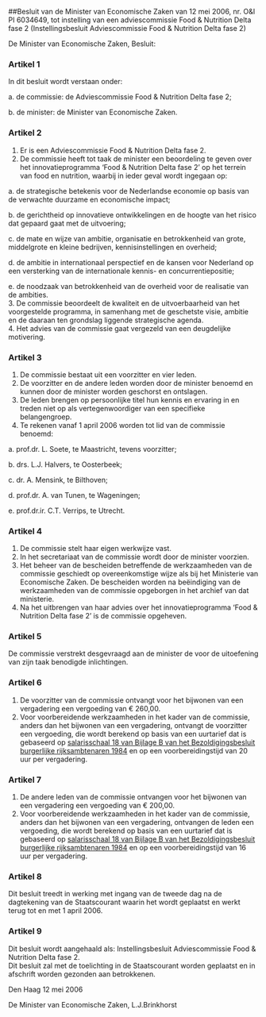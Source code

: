 <meta http-equiv='Content-Type' content='text/html; charset=utf-8' />

##Besluit van de Minister van Economische Zaken van 12 mei 2006, nr. O&I PI 6034649, tot instelling van een adviescommissie Food & Nutrition Delta fase 2 (Instellingsbesluit Adviescommissie Food & Nutrition Delta fase 2)

De Minister van Economische Zaken,  Besluit:    

### Artikel  1  

In dit besluit wordt verstaan onder: 

a. de commissie: de Adviescommissie Food & Nutrition Delta fase 2;  

b. de minister: de Minister van Economische Zaken.    

### Artikel  2  

1.  Er is een Adviescommissie Food & Nutrition Delta fase 2.   
2.  De commissie heeft tot taak de minister een beoordeling te geven over het innovatieprogramma ‘Food & Nutrition Delta fase 2’ op het terrein van food en nutrition, waarbij in ieder geval wordt ingegaan op: 

a. de strategische betekenis voor de Nederlandse economie op basis van de verwachte duurzame en economische impact;  

b. de gerichtheid op innovatieve ontwikkelingen en de hoogte van het risico dat gepaard gaat met de uitvoering;  

c. de mate en wijze van ambitie, organisatie en betrokkenheid van grote, middelgrote en kleine bedrijven, kennisinstellingen en overheid;  

d. de ambitie in internationaal perspectief en de kansen voor Nederland op een versterking van de internationale kennis- en concurrentiepositie;  

e. de noodzaak van betrokkenheid van de overheid voor de realisatie van de ambities.     
3.  De commissie beoordeelt de kwaliteit en de uitvoerbaarheid van het voorgestelde programma, in samenhang met de geschetste visie, ambitie en de daaraan ten grondslag liggende strategische agenda.   
4.  Het advies van de commissie gaat vergezeld van een deugdelijke motivering.   

### Artikel  3  

1.  De commissie bestaat uit een voorzitter en vier leden.   
2.  De voorzitter en de andere leden worden door de minister benoemd en kunnen door de minister worden geschorst en ontslagen.   
3.  De leden brengen op persoonlijke titel hun kennis en ervaring in en treden niet op als vertegenwoordiger van een specifieke belangengroep.   
4.  Te rekenen vanaf 1 april 2006 worden tot lid van de commissie benoemd: 

a. prof.dr. L. Soete, te Maastricht, tevens voorzitter;  

b. drs. L.J. Halvers, te Oosterbeek;  

c. dr. A. Mensink, te Bilthoven;  

d. prof.dr. A. van Tunen, te Wageningen;  

e. prof.dr.ir. C.T. Verrips, te Utrecht.     

### Artikel  4  

1.  De commissie stelt haar eigen werkwijze vast.   
2.  In het secretariaat van de commissie wordt door de minister voorzien.   
3.  Het beheer van de bescheiden betreffende de werkzaamheden van de commissie geschiedt op overeenkomstige wijze als bij het Ministerie van Economische Zaken. De bescheiden worden na beëindiging van de werkzaamheden van de commissie opgeborgen in het archief van dat ministerie.   
4.  Na het uitbrengen van haar advies over het innovatieprogramma ‘Food & Nutrition Delta fase 2’ is de commissie opgeheven.   

### Artikel  5  

De commissie verstrekt desgevraagd aan de minister de voor de uitoefening van zijn taak benodigde inlichtingen.  

### Artikel  6  

1.  De voorzitter van de commissie ontvangt voor het bijwonen van een vergadering een vergoeding van € 260,00.   
2.  Voor voorbereidende werkzaamheden in het kader van de commissie, anders dan het bijwonen van een vergadering, ontvangt de voorzitter een vergoeding, die wordt berekend op basis van een uurtarief dat is gebaseerd op [salarisschaal 18 van Bijlage B van het Bezoldigingsbesluit burgerlijke rijksambtenaren 1984](../../../../../../../../../../AMvB/bezoldigingsbesluit/burgerlijke/rijksambtenaren/1984/BWBR0003630/README.md) en op een voorbereidingstijd van 20 uur per vergadering.   

### Artikel  7  

1.  De andere leden van de commissie ontvangen voor het bijwonen van een vergadering een vergoeding van € 200,00.   
2.  Voor voorbereidende werkzaamheden in het kader van de commissie, anders dan het bijwonen van een vergadering, ontvangen de leden een vergoeding, die wordt berekend op basis van een uurtarief dat is gebaseerd op [salarisschaal 18 van Bijlage B van het Bezoldigingsbesluit burgerlijke rijksambtenaren 1984](../../../../../../../../../../AMvB/bezoldigingsbesluit/burgerlijke/rijksambtenaren/1984/BWBR0003630/README.md) en op een voorbereidingstijd van 16 uur per vergadering.   

### Artikel  8  

Dit besluit treedt in werking met ingang van de tweede dag na de dagtekening van de Staatscourant waarin het wordt geplaatst en werkt terug tot en met 1 april 2006.  

### Artikel  9  

Dit besluit wordt aangehaald als: Instellingsbesluit Adviescommissie Food & Nutrition Delta fase 2.  
Dit besluit zal met de toelichting in de Staatscourant worden geplaatst en in afschrift worden gezonden aan betrokkenen.   

Den Haag 
12 mei 2006   

De 
Minister van Economische Zaken, 
L.J.Brinkhorst   
